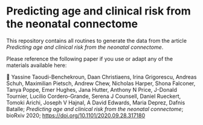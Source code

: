 # Predicting age and clinical risk from the neonatal connectome

This repository contains all routines to generate the data from the article *Predicting age and clinical risk from the neonatal connectome*.

Please reference the following paper if you use or adapt any of the materials available here:

:newspaper: Yassine Taoudi-Benchekroun, Daan Christiaens, Irina Grigorescu, Andreas Schuh, Maximilian Pietsch, Andrew Chew, Nicholas Harper, Shona Falconer, Tanya Poppe, Emer Hughes, Jana Hutter, Anthony N Price, J-Donald Tournier, Lucilio Cordero-Grande, Serena J Counsell, Daniel Rueckert, Tomoki Arichi, Joseph V Hajnal, A David Edwards, Maria Deprez, Dafnis Batalle; *Predicting age and clinical risk from the neonatal connectome*; bioRxiv 2020; https://doi.org/10.1101/2020.09.28.317180
